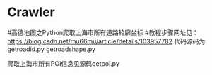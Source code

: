 # Crawler
#高德地图之Python爬取上海市所有道路轮廓坐标
#教程步骤网址见：https://blog.csdn.net/mu66mu/article/details/103957782
代码源码为 getroadid.py   getroadshape.py

爬取上海市所有POI信息见源码getpoi.py
